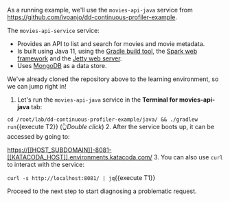 As a running example, we'll use the `movies-api-java` service from
<https://github.com/ivoanjo/dd-continuous-profiler-example>.

The `movies-api-service` service:

* Provides an API to list and search for movies and movie metadata.
* Is built using Java 11, using the [Gradle build tool](https://gradle.org/), the [Spark web framework](https://sparkjava.com/) and the
[Jetty web server](https://www.eclipse.org/jetty/).
* Uses [MongoDB](https://www.mongodb.com/) as a data store.

We've already cloned the repository above to the learning environment, so we can jump right in!

1. Let's run the `movies-api-java` service in the **Terminal for movies-api-java** tab:

  `cd /root/lab/dd-continuous-profiler-example/java/ && ./gradlew run`{{execute T2}} (👆_Double click_)
2. After the service boots up, it can be accessed by going to:

  <https://[[HOST_SUBDOMAIN]]-8081-[[KATACODA_HOST]].environments.katacoda.com/>
3. You can also use `curl` to interact with the service:

  `curl -s http://localhost:8081/ | jq`{{execute T1}}

Proceed to the next step to start diagnosing a problematic request.
